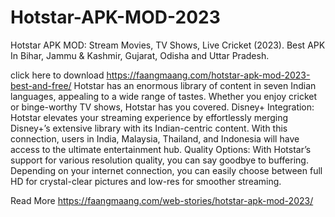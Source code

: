 # Hotstar-APK-MOD-2023

Hotstar APK MOD: Stream Movies, TV Shows, Live Cricket (2023). Best APK In Bihar, Jammu & Kashmir, Gujarat, Odisha and Uttar Pradesh.


click here to download https://faangmaang.com/hotstar-apk-mod-2023-best-and-free/
Hotstar has an enormous library of content in seven Indian languages, appealing to a wide range of tastes. Whether you enjoy cricket or binge-worthy TV shows, Hotstar has you covered.
Disney+ Integration: Hotstar elevates your streaming experience by effortlessly merging Disney+’s extensive library with its Indian-centric content. With this connection, users in India, Malaysia, Thailand, and Indonesia will have access to the ultimate entertainment hub.
Quality Options: With Hotstar’s support for various resolution quality, you can say goodbye to buffering. Depending on your internet connection, you can easily choose between full HD for crystal-clear pictures and low-res for smoother streaming.

Read More https://faangmaang.com/web-stories/hotstar-apk-mod-2023/
